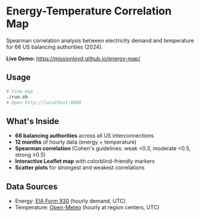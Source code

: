 # Energy-Temperature Correlation Map

Spearman correlation analysis between electricity demand and temperature for 66 US balancing authorities (2024).

**Live Demo:** https://missionloyd.github.io/energy-map/

## Usage

```bash
# View map
./run.sh
# Open http://localhost:8080
```

## What's Inside

- **66 balancing authorities** across all US interconnections
- **12 months** of hourly data (energy + temperature)
- **Spearman correlation** (Cohen's guidelines: weak <0.3, moderate <0.5, strong ≥0.5)
- **Interactive Leaflet map** with colorblind-friendly markers
- **Scatter plots** for strongest and weakest correlations

## Data Sources

- Energy: [EIA Form 930](https://www.eia.gov/electricity/gridmonitor/) (hourly demand, UTC)
- Temperature: [Open-Meteo](https://open-meteo.com/) (hourly at region centers, UTC)
